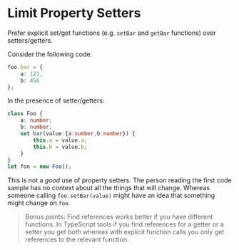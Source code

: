 # Limit Property Setters

Prefer explicit set/get functions \(e.g. `setBar` and `getBar` functions\) over setters/getters.

Consider the following code:

```typescript
foo.bar = {
    a: 123,
    b: 456
};
```

In the presence of setter/getters:

```typescript
class Foo {
    a: number;
    b: number;
    set bar(value:{a:number,b:number}) {
        this.a = value.a;
        this.b = value.b;
    }
}
let foo = new Foo();
```

This is not a _good_ use of property setters. The person reading the first code sample has no context about all the things that will change. Whereas someone calling `foo.setBar(value)` might have an idea that something might change on `foo`.

> Bonus points: Find references works better if you have different functions. In TypeScript tools if you find references for a getter or a setter you get _both_ whereas with explicit function calls you only get references to the relevant function.

